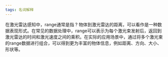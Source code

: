 ```yaml
---
tags: 名词解释
---
```

在激光雷达感知中，range通常是指
?
物体到激光雷达的距离，可以看作是一种数据表现形式。在常见的数据处理中，range可以表示为每个激光束发射后，返回到激光雷达的时间和激光速度之间的乘积。在实际的应用场景中，通过将多个激光束的range数据进行组合，可以得到更为丰富的物体信息，例如距离、方向、大小、形状等。
<!--SR:!2023-05-19,1,230-->